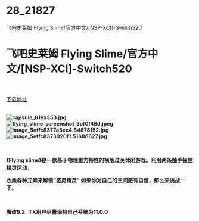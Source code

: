 # 28_21827
飞吧史莱姆 Flying Slime/官方中文/[NSP-XCI]-Switch520
# 飞吧史莱姆 Flying Slime/官方中文/[NSP-XCI]-Switch520
 <br/></br>
[下载地址](https://www.switch520.cc/article/21827 "下载地址")
<br/></br>

<p><strong><img title="capsule_616x353.jpg" src="https://www.switch520.cc/muke_img/2021_08_30_8265e21135b2a.jpg" alt="capsule_616x353.jpg"></strong><br>
<strong><img title="flying_slime_screenshot_3cf0f46d.jpeg" src="https://www.switch520.cc/muke_img/2021_08_30_821ef11fa46e8.jpeg" alt="flying_slime_screenshot_3cf0f46d.jpeg"></strong><br>
<strong><img title="image_5effc8377a3ec4.84878152.jpg" src="https://www.switch520.cc/muke_img/2021_08_30_6703748eb12fd.jpg" alt="image_5effc8377a3ec4.84878152.jpg"></strong><br>
<strong><img title="image_5effc8373020f1.51686627.jpg" src="https://www.switch520.cc/muke_img/2021_08_30_c8d1c13dcf7db.jpg" alt="image_5effc8373020f1.51686627.jpg">&nbsp;</strong></p>
<p>&nbsp;</p>
<p><strong>《Flying slime》是一款基于物理重力特性的横版过关休闲游戏。利用两条触手操控精灵运动，</strong></p>
<p><strong>收集各种元素来解锁“恶灵精灵” 如果你对自己的空间感有自信，那么来挑战一下。</strong></p>
<p>&nbsp;</p>
<p><strong>魔改9.2 &nbsp;&nbsp;TX用户尽量保持自己系统为11.0.0</strong></p>
